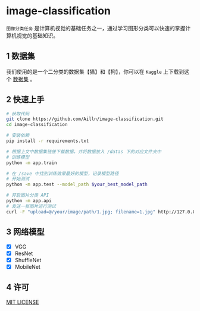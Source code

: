 # image-classification

`图像分类任务` 是计算机视觉的基础任务之一，通过学习图形分类可以快速的掌握计算机视觉的基础知识。

## 1 数据集

我们使用的是一个二分类的数据集【猫】和【狗】，你可以在 `Kaggle` 上下载到这个 [数据集](https://www.kaggle.com/c/dogs-vs-cats/) 。

## 2 快速上手

```bash
# 获取代码
git clone https://github.com/Ailln/image-classification.git
cd image-classification

# 安装依赖
pip install -r requirements.txt

# 根据上文中数据集链接下载数据，并将数据放入 /datas 下的对应文件夹中
# 训练模型
python -m app.train

# 在 /save 中找到训练效果最好的模型，记录模型路径
# 开始测试
python -m app.test --model_path $your_best_model_path

# 开启图片分类 API
python -m app.api
# 发送一张图片进行测试
curl -F "upload=@/your/image/path/1.jpg; filename=1.jpg" http://127.0.0.1:8000/api/image_classification
```

## 3 网络模型

- [X] VGG
- [X] ResNet
- [X] ShuffleNet
- [x] MobileNet

## 4 许可

[MIT LICENSE](./LICENSE)